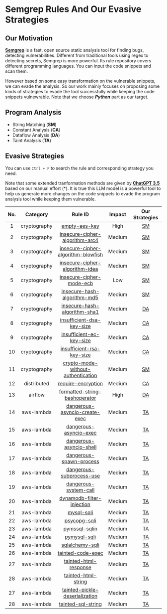 # Semgrep Rules And Our Evasive Strategies
## Our Motivation
[**Semgrep**](https://semgrep.dev/) is a fast, open source static analysis tool for finding bugs, detecting vulnerabilities. Different from traditional tools using regex to detecting secrets, Semgrep is more powerful. Its rule repository covers different programming languages. You can input the code snippets and scan them.

However based on some easy transformation on the vulnerable snippets, we can evade the analysis. So our work mainly focuses on proposing some kinds of strategies to evade the tool successfully while keeping the code snippets vulnewrable. Note that we choose _**Python**_ part as our target.

## Program Analysis
- String Matching (**SM**)
- Constant Analysis (**CA**)
- Dataflow Analysis (**DA**)
- Taint Analysis (**TA**)

## Evasive Strategies
You can use `Ctrl + F` to search the rule and corresponding strategy you need. 

Note that some extended tranformation methods are given by [**ChatGPT 3.5**](https://chat.openai.com/) based on our manual effort (*). It is true this LLM model is a powerful tool to help us generate more changes on the code snippets to evade the program analysis tool while keeping them vulnerable.

| **No.** | **Category** | **Rule ID** | **Impact** | **Our Strategies** |
|:-------:|:------------:|:------------:|:----------:|:------------------:|
|   1     | cryptography | [empty-aes-key](https://semgrep.dev/orgs/nwpu/editor/r/python.cryptography.security.empty-aes-key.empty-aes-key) | High | [SM](./cryptography/empty-aes-key.md) |
|   2     | cryptography | [insecure-cipher-algorithm-arc4](https://semgrep.dev/orgs/nwpu/editor/r/python.cryptography.security.insecure-cipher-algorithms-arc4.insecure-cipher-algorithm-arc4) | Medium | [SM](./cryptography/insecure-cipher-algorithm-arc4.md) |
|   3     | cryptography | [insecure-cipher-algorithm-blowfish](https://semgrep.dev/orgs/nwpu/editor/r/python.cryptography.security.insecure-cipher-algorithms-blowfish.insecure-cipher-algorithm-blowfish) | Medium | [SM](./cryptography/insecure-cipher-algorithm-blowfish.md) |
|   4     | cryptography | [insecure-cipher-algorithm-idea](https://semgrep.dev/orgs/nwpu/editor/r/python.cryptography.security.insecure-cipher-algorithms.insecure-cipher-algorithm-idea) | Medium | [SM](./cryptography/insecure-cipher-algorithm-idea.md) |
|   5     | cryptography | [insecure-cipher-mode-ecb](https://semgrep.dev/orgs/nwpu/editor/r/python.cryptography.security.insecure-cipher-mode-ecb.insecure-cipher-mode-ecb) | Low | [SM](./cryptography/insecure-cipher-mode-ecb.md) |
|   6     | cryptography | [insecure-hash-algorithm-md5](https://semgrep.dev/orgs/nwpu/editor/r/python.cryptography.security.empty-aes-key.empty-aes-key) | Medium | [SM](./cryptography/insecure-hash-algorithm-md5.md) |
|   7     | cryptography | [insecure-hash-algorithm-sha1](https://semgrep.dev/orgs/nwpu/editor/r/python.cryptography.security.insecure-hash-algorithms.insecure-hash-algorithm-sha1) | Medium | [DA](./cryptography/insecure-hash-algorithm-sha1.md) |
|   8     | cryptography | [insufficient-dsa-key-size](https://semgrep.dev/orgs/nwpu/editor/r/python.cryptography.security.insufficient-dsa-key-size.insufficient-dsa-key-size) | Medium | [CA](./cryptography/insufficient-dsa-key-size.md) |
|   9     | cryptography | [insufficient-ec-key-size](https://semgrep.dev/orgs/nwpu/editor/r/python.cryptography.security.insufficient-ec-key-size.insufficient-ec-key-size) | Medium | [CA](./cryptography/insufficient-ec-key-size.md) |
|   10    | cryptography | [insufficient-rsa-key-size](https://semgrep.dev/orgs/nwpu/editor/r/python.cryptography.security.insufficient-rsa-key-size.insufficient-rsa-key-size) | Medium | [CA](./cryptography/insufficient-rsa-key-size.md) |
|   11    | cryptography | [crypto-mode-without-authentication](https://semgrep.dev/orgs/nwpu/editor/r/python.cryptography.security.mode-without-authentication.crypto-mode-without-authentication) | Medium | [SM](./cryptography/crypto-mode-without-authentication.md) |
|   12    | distributed | [require-encryption](https://semgrep.dev/orgs/nwpu/editor/r/python.distributed.security.require-encryption) | Medium | [CA](./distributed/require-encryption.md) |
|   13    | airflow | [formatted-string-bashoperator](https://semgrep.dev/orgs/nwpu/editor/r/python.airflow.security.audit.formatted-string-bashoperator.formatted-string-bashoperator) | High | [DA](./airflow/formatted-string-bashoperator.md) |
|   14    | aws-lambda | [dangerous-asyncio-create-exec](https://semgrep.dev/orgs/nwpu/editor/r/python.aws-lambda.security.dangerous-asyncio-create-exec.dangerous-asyncio-create-exec) | Medium | [TA](./aws-lambda/dangerous-asyncio-create-exec.md) |
|   15    | aws-lambda | [dangerous-asyncio-exec](https://semgrep.dev/orgs/nwpu/editor/r/python.aws-lambda.security.dangerous-asyncio-exec.dangerous-asyncio-exec) | Medium | [TA](./aws-lambda/dangerous-asyncio-exec.md) |
|   16    | aws-lambda | [dangerous-asyncio-shell](https://semgrep.dev/orgs/nwpu/editor/r/python.aws-lambda.security.dangerous-asyncio-shell.dangerous-asyncio-shell) | Medium | [TA](./aws-lambda/dangerous-asyncio-shell.md) |
|   17    | aws-lambda | [dangerous-spawn-process](https://semgrep.dev/orgs/nwpu/editor/r/python.aws-lambda.security.dangerous-spawn-process.dangerous-spawn-process) | Medium | [TA](./aws-lambda/dangerous-spawn-process.md) |
|   18    | aws-lambda | [dangerous-subprocess-use](https://semgrep.dev/orgs/nwpu/editor/r/python.aws-lambda.security.dangerous-subprocess-use.dangerous-subprocess-use) | Medium | [TA](./aws-lambda/dangerous-subprocess-use.md) |
|   19    | aws-lambda | [dangerous-system-call](https://semgrep.dev/orgs/nwpu/editor/r/python.aws-lambda.security.dangerous-system-call.dangerous-system-call) | Medium | [TA](./aws-lambda/dangerous-system-call.md) |
|   20    | aws-lambda | [dynamodb-filter-injection](https://semgrep.dev/orgs/nwpu/editor/r/python.aws-lambda.security.dynamodb-filter-injection.dynamodb-filter-injection) | Medium | [TA](./aws-lambda/dynamodb-filter-injection.md) |
|   21    | aws-lambda | [mysql-sqli](https://semgrep.dev/orgs/nwpu/editor/r/python.aws-lambda.security.mysql-sqli.mysql-sqli) | Medium | [TA](./aws-lambda/mysql-sqli.md) |
|   22    | aws-lambda | [psycopg-sqli](https://semgrep.dev/orgs/nwpu/editor/r/python.aws-lambda.security.psycopg-sqli.psycopg-sqli) | Medium | [TA](./aws-lambda/psycopg-sqli.md) |
|   23    | aws-lambda | [pymssql-sqlin](https://semgrep.dev/orgs/nwpu/editor/r/python.aws-lambda.security.pymssql-sqli.pymssql-sqli) | Medium | [TA](./aws-lambda/pymssql-sqli.md) |
|   24    | aws-lambda | [pymysql-sqli](https://semgrep.dev/orgs/nwpu/editor/r/python.aws-lambda.security.pymysql-sqli.pymysql-sqli) | Medium | [TA](./aws-lambda/pymysql-sqli.md) |
|   25    | aws-lambda | [sqlalchemy-sqli](https://semgrep.dev/orgs/nwpu/editor/r/python.aws-lambda.security.mysql-sqli.mysql-sqli) | Medium | [TA](./aws-lambda/sqlalchemy-sqli.md) |
|   26    | aws-lambda | [tainted-code-exec](https://semgrep.dev/orgs/nwpu/editor/r/python.aws-lambda.security.tainted-code-exec.tainted-code-exec) | Medium | [TA](./aws-lambda/tainted-code-exec.md) |
|   27    | aws-lambda | [tainted-html-response](https://semgrep.dev/orgs/nwpu/editor/r/python.aws-lambda.security.tainted-html-response.tainted-html-response) | Medium | [TA](./aws-lambda/tainted-html-response.md) |
|   28    | aws-lambda | [tainted-html-string](https://semgrep.dev/orgs/nwpu/editor/r/python.aws-lambda.security.tainted-html-string.tainted-html-string) | Medium | [TA](./aws-lambda/tainted-html-string.md) |
|   27    | aws-lambda | [tainted-pickle-deserialization](https://semgrep.dev/orgs/nwpu/editor/r/python.aws-lambda.security.tainted-pickle-deserialization.tainted-pickle-deserialization) | Medium | [TA](./aws-lambda/tainted-pickle-deserialization.md) |
|   28    | aws-lambda | [tainted-sql-string](https://semgrep.dev/orgs/nwpu/editor/r/python.aws-lambda.security.tainted-sql-string.tainted-sql-string) | Medium | [TA](./aws-lambda/tainted-sql-string.md) |
